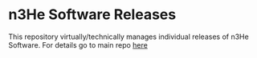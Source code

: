 n3He Software Releases
=======================
This repository virtually/technically manages individual releases of n3He Software.
For details go to main repo [here][1]



[1]:http://latifkabir.github.io/n3He_Soft/

